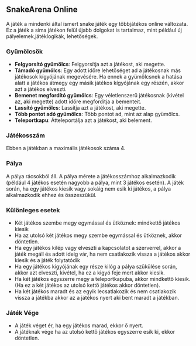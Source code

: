 ## SnakeArena Online
A játék a mindenki által ismert snake játék egy többjátékos online változata. Ez a játék a sima játékon felül újabb dolgokat is tartalmaz, mint például új pályelemek,játéklogikák, lehetőségek.

### Gyümölcsök
- **Felgyorsító gyümölcs**: Felgyorsítja azt a játékost, aki megette.
- **Támadó gyümölcs**: Egy adott időre lehetőséget ad a játékosnak más játékosok kígyójának megevésére. Ha ennek a gyümölcsnek a hatása alatt a játékos átmegy egy másik játékos kígyójának egy részén, akkor azt a játékos elveszti.
- **Bemenet megfordító gyümölcs**: Egy véletlenszerű játékosnak (kivétel az, aki megette) adott időre megfordítja a bementeit.
- **Lassító gyümölcs**: Lassítja azt a játékost, aki megette.
- **Több pontot adó gyümölcs**: Több pontot ad, mint az alap gyümölcs.
- **Teleportkapu**: Átteleportálja azt a játékost, aki belement.

### Játékosszám
Ebben a játékban a maximális játékosok száma 4.

### Pálya
A pálya rácsokból áll. A pálya mérete a játékosszámhoz  alkalmazkodik (például 4 játékos esetén nagyobb a pálya, mint 3 játékos esetén). A játék során, ha egy játékos kiesik vagy sokáig nem esik ki játékos, a pálya alkalmazkodik ehhez és összeszűkül.

### Különleges esetek 
- Két játékos szembe megy egymással és ütköznek: mindkettő játékos kiesik
- Ha az utolsó két játékos megy szembe egymással és ütköznek, akkor döntetlen.
- Ha egy játékos kilép vagy elveszti a kapcsolatot a szerverrel, akkor  a játék megáll és adott ideig vár, ha nem csatlakozik vissza a játékos akkor kiesik és a játék folytatódik
- Ha egy játékos kigyójának egy része kilóg a pálya szűkülése során, akkor azt elveszti, kivétel, ha ez a kigyó feje mert akkor kiesik.
- Ha két játékos egyszerre megy a teleportkapuba, akkor mindkettő kiesik.(Ha ez a két játékos az utolsó kettő játékos akkor döntetlen).
- Ha két játékos maradt és az egyik lecsatlakozik és nem csatlakozik vissza a játékba akkor az a játékos nyert aki bent maradt a játékban.

### Játék Vége
- A játék véget ér, ha egy játékos marad, ekkor ő nyert.
- A játéknak vége ha az utolsó kettő játékos egyszerre esik ki, ekkor döntetlen.

